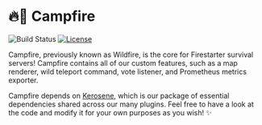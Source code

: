 # 🔥🔨 Campfire
![Build Status](https://github.com/firestartermc/campfire/workflows/Java%20CI/badge.svg)
[![License](https://img.shields.io/badge/license-MIT-brightgreen.svg)](https://github.com/firestartermc/phase/blob/master/LICENSE)

Campfire, previously known as Wildfire, is the core for Firestarter survival servers! Campfire contains all of our custom features, such as a map renderer, wild teleport command, vote listener, and Prometheus metrics exporter.

Campfire depends on [Kerosene](https://github.com/FirestarterMC/Kerosene), which is our package of essential dependencies shared across our many plugins. Feel free to have a look at the code and modify it for your own purposes as you wish! ✨
